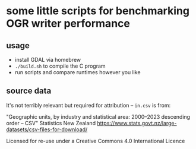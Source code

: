 # some little scripts for benchmarking OGR writer performance

## usage

* install GDAL via homebrew
* `./build.sh` to compile the C program
* run scripts and compare runtimes however you like

## source data

It's not terribly relevant but required for attribution – `in.csv` is from:

"Geographic units, by industry and statistical area: 2000–2023 descending order – CSV"
Statistics New Zealand
https://www.stats.govt.nz/large-datasets/csv-files-for-download/

Licensed for re-use under a Creative Commons 4.0 International Licence
